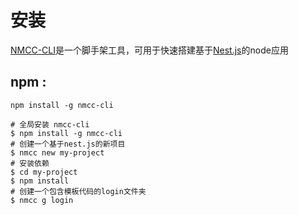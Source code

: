 # 安装
[NMCC-CLI](https://www.npmjs.com/package/nmcc-cli)是一个脚手架工具，可用于快速搭建基于[Nest.js](https://nestjs.com/)的node应用
## npm :
```npm install -g nmcc-cli```

```shell
# 全局安装 nmcc-cli
$ npm install -g nmcc-cli
# 创建一个基于nest.js的新项目
$ nmcc new my-project
# 安装依赖
$ cd my-project
$ npm install
# 创建一个包含模板代码的login文件夹
$ nmcc g login
```